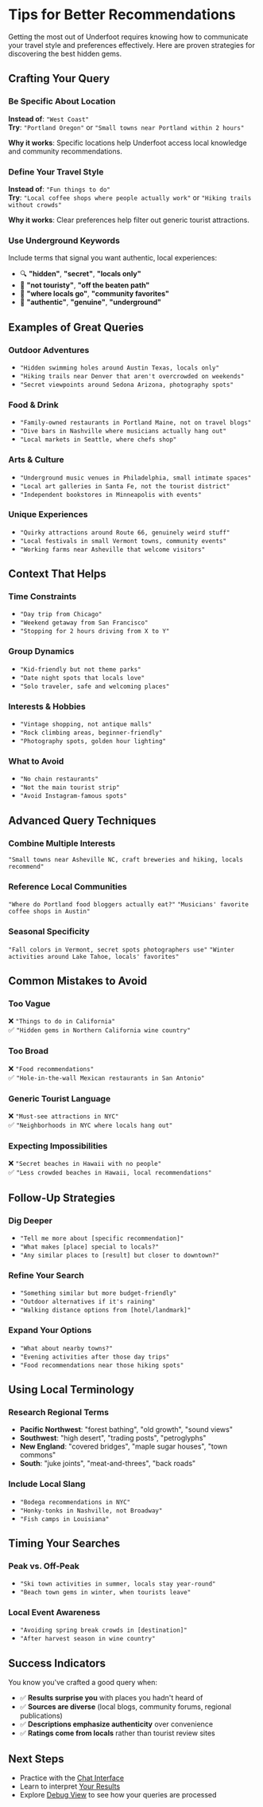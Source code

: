 # Tips for Better Recommendations

Getting the most out of Underfoot requires knowing how to communicate your travel style and preferences effectively. Here are proven strategies for discovering the best hidden gems.

## Crafting Your Query

### Be Specific About Location
**Instead of**: `"West Coast"`  
**Try**: `"Portland Oregon"` or `"Small towns near Portland within 2 hours"`

**Why it works**: Specific locations help Underfoot access local knowledge and community recommendations.

### Define Your Travel Style
**Instead of**: `"Fun things to do"`  
**Try**: `"Local coffee shops where people actually work"` or `"Hiking trails without crowds"`

**Why it works**: Clear preferences help filter out generic tourist attractions.

### Use Underground Keywords
Include terms that signal you want authentic, local experiences:
- 🔍 **"hidden"**, **"secret"**, **"locals only"**
- 🚫 **"not touristy"**, **"off the beaten path"**  
- 👥 **"where locals go"**, **"community favorites"**
- 🎯 **"authentic"**, **"genuine"**, **"underground"**

## Examples of Great Queries

### Outdoor Adventures
- `"Hidden swimming holes around Austin Texas, locals only"`
- `"Hiking trails near Denver that aren't overcrowded on weekends"`
- `"Secret viewpoints around Sedona Arizona, photography spots"`

### Food & Drink  
- `"Family-owned restaurants in Portland Maine, not on travel blogs"`
- `"Dive bars in Nashville where musicians actually hang out"`
- `"Local markets in Seattle, where chefs shop"`

### Arts & Culture
- `"Underground music venues in Philadelphia, small intimate spaces"`
- `"Local art galleries in Santa Fe, not the tourist district"`
- `"Independent bookstores in Minneapolis with events"`

### Unique Experiences
- `"Quirky attractions around Route 66, genuinely weird stuff"`
- `"Local festivals in small Vermont towns, community events"`
- `"Working farms near Asheville that welcome visitors"`

## Context That Helps

### Time Constraints
- `"Day trip from Chicago"` 
- `"Weekend getaway from San Francisco"`
- `"Stopping for 2 hours driving from X to Y"`

### Group Dynamics  
- `"Kid-friendly but not theme parks"`
- `"Date night spots that locals love"`
- `"Solo traveler, safe and welcoming places"`

### Interests & Hobbies
- `"Vintage shopping, not antique malls"`
- `"Rock climbing areas, beginner-friendly"`  
- `"Photography spots, golden hour lighting"`

### What to Avoid
- `"No chain restaurants"`
- `"Not the main tourist strip"`
- `"Avoid Instagram-famous spots"`

## Advanced Query Techniques

### Combine Multiple Interests
`"Small towns near Asheville NC, craft breweries and hiking, locals recommend"`

### Reference Local Communities  
`"Where do Portland food bloggers actually eat?"`
`"Musicians' favorite coffee shops in Austin"`

### Seasonal Specificity
`"Fall colors in Vermont, secret spots photographers use"`
`"Winter activities around Lake Tahoe, locals' favorites"`

## Common Mistakes to Avoid

### Too Vague
❌ `"Things to do in California"`  
✅ `"Hidden gems in Northern California wine country"`

### Too Broad  
❌ `"Food recommendations"`  
✅ `"Hole-in-the-wall Mexican restaurants in San Antonio"`

### Generic Tourist Language
❌ `"Must-see attractions in NYC"`  
✅ `"Neighborhoods in NYC where locals hang out"`

### Expecting Impossibilities
❌ `"Secret beaches in Hawaii with no people"`  
✅ `"Less crowded beaches in Hawaii, local recommendations"`

## Follow-Up Strategies

### Dig Deeper
- `"Tell me more about [specific recommendation]"`
- `"What makes [place] special to locals?"`
- `"Any similar places to [result] but closer to downtown?"`

### Refine Your Search  
- `"Something similar but more budget-friendly"`
- `"Outdoor alternatives if it's raining"`
- `"Walking distance options from [hotel/landmark]"`

### Expand Your Options
- `"What about nearby towns?"`
- `"Evening activities after those day trips"`
- `"Food recommendations near those hiking spots"`

## Using Local Terminology

### Research Regional Terms
- **Pacific Northwest**: "forest bathing", "old growth", "sound views"
- **Southwest**: "high desert", "trading posts", "petroglyphs"  
- **New England**: "covered bridges", "maple sugar houses", "town commons"
- **South**: "juke joints", "meat-and-threes", "back roads"

### Include Local Slang
- `"Bodega recommendations in NYC"`
- `"Honky-tonks in Nashville, not Broadway"`  
- `"Fish camps in Louisiana"`

## Timing Your Searches

### Peak vs. Off-Peak
- `"Ski town activities in summer, locals stay year-round"`
- `"Beach town gems in winter, when tourists leave"`

### Local Event Awareness
- `"Avoiding spring break crowds in [destination]"`  
- `"After harvest season in wine country"`

## Success Indicators

You know you've crafted a good query when:
- ✅ **Results surprise you** with places you hadn't heard of
- ✅ **Sources are diverse** (local blogs, community forums, regional publications)
- ✅ **Descriptions emphasize authenticity** over convenience
- ✅ **Ratings come from locals** rather than tourist review sites

## Next Steps

- Practice with the [Chat Interface](./chat-interface.md)
- Learn to interpret [Your Results](./understanding-results.md)  
- Explore [Debug View](../features/debug-view.md) to see how your queries are processed